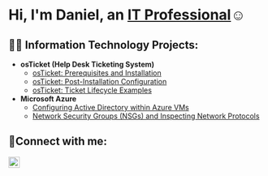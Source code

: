 
<h1>Hi, I'm Daniel, an <a href="https://www.linkedin.com/in/daniel-carty-055a8a85/">IT Professional</a>☺</h1>

<h2>👨‍💻 Information Technology Projects:</h2>

- <b>osTicket (Help Desk Ticketing System)</b>
  - [osTicket: Prerequisites and Installation](https://github.com/dcarter300/osticket_installation)
  - [osTicket: Post-Installation Configuration](https://github.com/dcarter300/post-installation)
  - [osTicket: Ticket Lifecycle Examples](https://github.com/dcarter300/ticket_lifecycle)
- <b>Microsoft Azure</b>
  - [Configuring Active Directory within Azure VMs](https://github.com/dcarter300/configure-ad)
  - [Network Security Groups (NSGs) and Inspecting Network Protocols](https://github.com/dcarter300/azure-network-protocols)

<h2>🤳Connect with me:</h2>

[<img align="left" alt="Daniel | LinkedIn" width="22px" src="https://cdn.jsdelivr.net/npm/simple-icons@v3/icons/linkedin.svg" />][linkedin]


[linkedin]: https://www.linkedin.com/in/daniel-carty-055a8a85/

<!---- 👋 Hi, I’m @dcarter300
- 👀 I’m interested in ...
- 🌱 I’m currently learning ...
- 💞️ I’m looking to collaborate on ...
- 📫 How to reach me ...


dcarter300/dcarter300 is a ✨ special ✨ repository because its `README.md` (this file) appears on your GitHub profile.
You can click the Preview link to take a look at your changes.
--->

